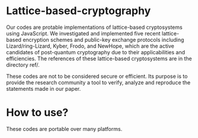 # Lattice-based-cryptography
Our codes are protable implementations of lattice-based cryptosystems using JavaScript.
We investigated and implemented five recent lattice-based encryption schemes and public-key exchange protocols including Lizard/ring-Lizard, Kyber, Frodo, and NewHope, which are the active candidates of post-quantum cryptography due to their applicabilities and efficiencies. The references of these lattice-based cryptosystems are in the directory ref/.

These codes are not to be considered secure or efficient. Its purpose is to provide the research community a tool to verify, analyze and reproduce the statements made in our paper.

# How to use?
These codes are portable over many platforms. 
